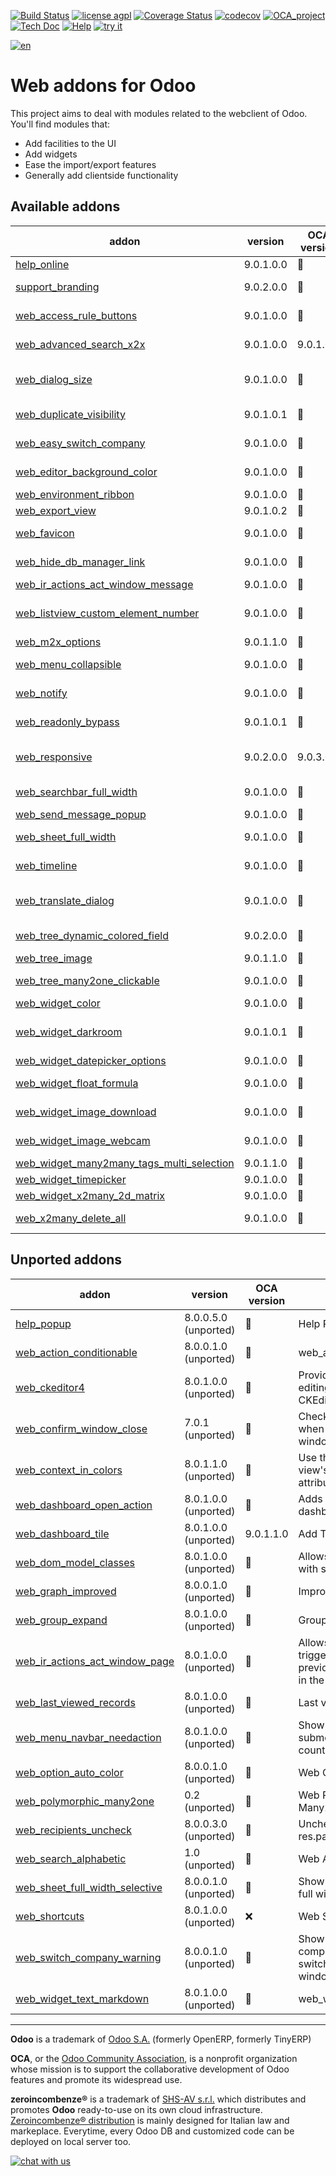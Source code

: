 [![Build Status](https://travis-ci.org/zeroincombenze/web.svg?branch=9.0)](https://travis-ci.org/zeroincombenze/web)
[![license agpl](https://img.shields.io/badge/licence-AGPL--3-blue.svg)](http://www.gnu.org/licenses/agpl-3.0.html)
[![Coverage Status](https://coveralls.io/repos/github/zeroincombenze/web/badge.svg?branch=9.0)](https://coveralls.io/github/zeroincombenze/web?branch=9.0)
[![codecov](https://codecov.io/gh/zeroincombenze/web/branch/9.0/graph/badge.svg)](https://codecov.io/gh/zeroincombenze/web/branch/9.0)
[![OCA_project](http://www.zeroincombenze.it/wp-content/uploads/ci-ct/prd/button-oca-9.svg)](https://github.com/OCA/web/tree/9.0)
[![Tech Doc](http://www.zeroincombenze.it/wp-content/uploads/ci-ct/prd/button-docs-9.svg)](http://wiki.zeroincombenze.org/en/Odoo/9.0/dev)
[![Help](http://www.zeroincombenze.it/wp-content/uploads/ci-ct/prd/button-help-9.svg)](http://wiki.zeroincombenze.org/en/Odoo/9.0/man/)
[![try it](http://www.zeroincombenze.it/wp-content/uploads/ci-ct/prd/button-try-it-9.svg)](http://erp9.zeroincombenze.it)
























































[![en](http://www.shs-av.com/wp-content/en_US.png)](http://wiki.zeroincombenze.org/it/Odoo/7.0/man)

Web addons for Odoo
===================

This project aims to deal with modules related to the webclient of Odoo. You'll find modules that:

- Add facilities to the UI
- Add widgets
- Ease the import/export features
- Generally add clientside functionality

[//]: # (addons)


Available addons
----------------
addon | version | OCA version | summary
--- | --- | --- | ---
[help_online](help_online/) | 9.0.1.0.0 | :repeat: | Help Online
[support_branding](support_branding/) | 9.0.2.0.0 | :repeat: | Adds your branding to an Odoo instance
[web_access_rule_buttons](web_access_rule_buttons/) | 9.0.1.0.0 | :repeat: | Disable Edit button if access rules prevent this action
[web_advanced_search_x2x](web_advanced_search_x2x/) | 9.0.1.0.0 | 9.0.1.0.1 | Use a search widget in advanced search for x2x fields
[web_dialog_size](web_dialog_size/) | 9.0.1.0.0 | :repeat: | A module that lets the user expand a dialog box to the full screen width.
[web_duplicate_visibility](web_duplicate_visibility/) | 9.0.1.0.1 | :repeat: | Manage the duplicate button visibiliy
[web_easy_switch_company](web_easy_switch_company/) | 9.0.1.0.0 | :repeat: | Multicompany - Easy Switch Company
[web_editor_background_color](web_editor_background_color/) | 9.0.1.0.0 | :repeat: | Set any background color for web editor snippets
[web_environment_ribbon](web_environment_ribbon/) | 9.0.1.0.0 | :repeat: | Web Environment Ribbon
[web_export_view](web_export_view/) | 9.0.1.0.2 | :repeat: | Export Current View
[web_favicon](web_favicon/) | 9.0.1.0.0 | :repeat: | Allows to set a custom shortcut icon (aka favicon)
[web_hide_db_manager_link](web_hide_db_manager_link/) | 9.0.1.0.0 | :repeat: | Hide link to database manager in login screen
[web_ir_actions_act_window_message](web_ir_actions_act_window_message/) | 9.0.1.0.0 | :repeat: | Show a message box to users
[web_listview_custom_element_number](web_listview_custom_element_number/) | 9.0.1.0.0 | :repeat: | Allow users to set manually a quantity of items to display in a tree view
[web_m2x_options](web_m2x_options/) | 9.0.1.1.0 | :repeat: | web_m2x_options
[web_menu_collapsible](web_menu_collapsible/) | 9.0.1.0.0 | :repeat: | Foldable second level Odoo menu
[web_notify](web_notify/) | 9.0.1.0.0 | :repeat: | Send notification messages to user
[web_readonly_bypass](web_readonly_bypass/) | 9.0.1.0.1 | :repeat: | Allow to save onchange modifications to readonly fields
[web_responsive](web_responsive/) | 9.0.2.0.0 | 9.0.3.0.0 | It provides a mobile compliant interface for Odoo Community web
[web_searchbar_full_width](web_searchbar_full_width/) | 9.0.1.0.0 | :repeat: | Show search bar in full screen width
[web_send_message_popup](web_send_message_popup/) | 9.0.1.0.0 | :repeat: | Web Send Message as Popup
[web_sheet_full_width](web_sheet_full_width/) | 9.0.1.0.0 | :repeat: | Use the whole available screen width when displaying sheets
[web_timeline](web_timeline/) | 9.0.1.0.0 | :repeat: | Interactive visualization chart to show events in time
[web_translate_dialog](web_translate_dialog/) | 9.0.1.0.0 | :repeat: | Easy-to-use pop-up to translate fields in several languages
[web_tree_dynamic_colored_field](web_tree_dynamic_colored_field/) | 9.0.2.0.0 | :repeat: | Allows you to dynamically color fields on tree views
[web_tree_image](web_tree_image/) | 9.0.1.1.0 | :repeat: | Show images in tree views
[web_tree_many2one_clickable](web_tree_many2one_clickable/) | 9.0.1.0.0 | :repeat: | Open the linked resource when clicking on their name
[web_widget_color](web_widget_color/) | 9.0.1.0.0 | :repeat: | Web Widget Color
[web_widget_darkroom](web_widget_darkroom/) | 9.0.1.0.1 | :repeat: | Provides web widget for image editing and adds it to standard image widget as modal
[web_widget_datepicker_options](web_widget_datepicker_options/) | 9.0.1.0.0 | :repeat: | web_widget_datepicker_options
[web_widget_float_formula](web_widget_float_formula/) | 9.0.1.0.0 | :repeat: | Allow use of simple formulas in float fields
[web_widget_image_download](web_widget_image_download/) | 9.0.1.0.0 | :repeat: | Allows to download any image from its widget
[web_widget_image_webcam](web_widget_image_webcam/) | 9.0.1.0.0 | :repeat: | Allows to take image with WebCam
[web_widget_many2many_tags_multi_selection](web_widget_many2many_tags_multi_selection/) | 9.0.1.1.0 | :repeat: | Tags multiple selection
[web_widget_timepicker](web_widget_timepicker/) | 9.0.1.0.0 | :repeat: | Web Timepicker Widget
[web_widget_x2many_2d_matrix](web_widget_x2many_2d_matrix/) | 9.0.1.0.0 | :repeat: | Show list fields as a matrix
[web_x2many_delete_all](web_x2many_delete_all/) | 9.0.1.0.0 | :repeat: | Adds a button to x2many fields that removes all linked records


Unported addons
---------------
addon | version | OCA version | summary
--- | --- | --- | ---
[help_popup](help_popup/) | 8.0.0.5.0 (unported) | :repeat: | Help Popup
[web_action_conditionable](web_action_conditionable/) | 8.0.0.1.0 (unported) | :repeat: | web_action_conditionable
[web_ckeditor4](web_ckeditor4/) | 8.0.1.0.0 (unported) | :repeat: | Provides a widget for editing HTML fields using CKEditor 4.x
[web_confirm_window_close](web_confirm_window_close/) | 7.0.1 (unported) | :repeat: | Check for unsaved data when closing browser window
[web_context_in_colors](web_context_in_colors/) | 8.0.1.1.0 (unported) | :repeat: | Use the context in a tree view's colors and fonts attribute
[web_dashboard_open_action](web_dashboard_open_action/) | 8.0.1.0.0 (unported) | :repeat: | Adds a button to open a dashboard in full mode
[web_dashboard_tile](web_dashboard_tile/) | 8.0.1.0.0 (unported) | 9.0.1.1.0 | Add Tiles to Dashboard
[web_dom_model_classes](web_dom_model_classes/) | 8.0.1.0.0 (unported) | :repeat: | Allows small UI changes with simple CSS
[web_graph_improved](web_graph_improved/) | 8.0.0.1.0 (unported) | :repeat: | Improves graph views.
[web_group_expand](web_group_expand/) | 8.0.1.0.0 (unported) | :repeat: | Group Expand Buttons
[web_ir_actions_act_window_page](web_ir_actions_act_window_page/) | 8.0.1.0.0 (unported) | :repeat: | Allows a developer to trigger a pager to show the previous or next next record in the form view
[web_last_viewed_records](web_last_viewed_records/) | 8.0.1.0.0 (unported) | :repeat: | Last viewed records
[web_menu_navbar_needaction](web_menu_navbar_needaction/) | 8.0.1.0.0 (unported) | :repeat: | Show the sum of submenus' needaction counters in main menu
[web_option_auto_color](web_option_auto_color/) | 8.0.0.1.0 (unported) | :repeat: | Web Option Auto Color
[web_polymorphic_many2one](web_polymorphic_many2one/) | 0.2 (unported) | :repeat: | Web Polymorphic Many2One
[web_recipients_uncheck](web_recipients_uncheck/) | 8.0.0.3.0 (unported) | :repeat: | Uncheck recipients on res.partner
[web_search_alphabetic](web_search_alphabetic/) | 1.0 (unported) | :repeat: | Web Alphabetical Search
[web_sheet_full_width_selective](web_sheet_full_width_selective/) | 8.0.0.1.0 (unported) | :repeat: | Show selected sheets with full width
[web_shortcuts](web_shortcuts/) | 8.0.1.0.0 (unported) | :x: | Web Shortcuts
[web_switch_company_warning](web_switch_company_warning/) | 8.0.0.1.0 (unported) | :repeat: | Show a warning if current company has been switched in another tab or window.
[web_widget_text_markdown](web_widget_text_markdown/) | 8.0.1.0.0 (unported) | :repeat: | web_widget_text_markdown

[//]: # (end addons)

[//]: # (copyright)

----

**Odoo** is a trademark of [Odoo S.A.](https://www.odoo.com/) (formerly OpenERP, formerly TinyERP)

**OCA**, or the [Odoo Community Association](http://odoo-community.org/), is a nonprofit organization whose
mission is to support the collaborative development of Odoo features and
promote its widespread use.

**zeroincombenze®** is a trademark of [SHS-AV s.r.l.](http://www.shs-av.com/)
which distributes and promotes **Odoo** ready-to-use on its own cloud infrastructure.
[Zeroincombenze® distribution](http://wiki.zeroincombenze.org/en/Odoo)
is mainly designed for Italian law and markeplace.
Everytime, every Odoo DB and customized code can be deployed on local server too.

[//]: # (end copyright)

[![chat with us](https://www.shs-av.com/wp-content/chat_with_us.gif)](https://tawk.to/85d4f6e06e68dd4e358797643fe5ee67540e408b)
